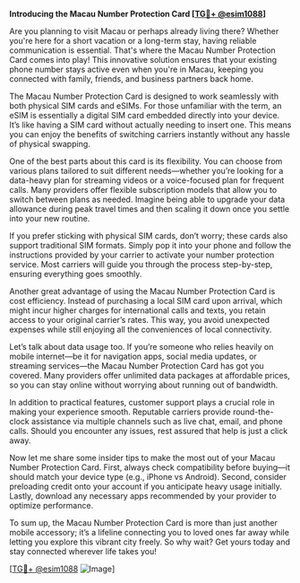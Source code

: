 **Introducing the Macau Number Protection Card [[TG💪+ @esim1088](https://t.me/s/esim1088)]**

Are you planning to visit Macau or perhaps already living there? Whether you're here for a short vacation or a long-term stay, having reliable communication is essential. That's where the Macau Number Protection Card comes into play! This innovative solution ensures that your existing phone number stays active even when you're in Macau, keeping you connected with family, friends, and business partners back home.

The Macau Number Protection Card is designed to work seamlessly with both physical SIM cards and eSIMs. For those unfamiliar with the term, an eSIM is essentially a digital SIM card embedded directly into your device. It’s like having a SIM card without actually needing to insert one. This means you can enjoy the benefits of switching carriers instantly without any hassle of physical swapping. 

One of the best parts about this card is its flexibility. You can choose from various plans tailored to suit different needs—whether you’re looking for a data-heavy plan for streaming videos or a voice-focused plan for frequent calls. Many providers offer flexible subscription models that allow you to switch between plans as needed. Imagine being able to upgrade your data allowance during peak travel times and then scaling it down once you settle into your new routine. 

If you prefer sticking with physical SIM cards, don’t worry; these cards also support traditional SIM formats. Simply pop it into your phone and follow the instructions provided by your carrier to activate your number protection service. Most carriers will guide you through the process step-by-step, ensuring everything goes smoothly.

Another great advantage of using the Macau Number Protection Card is cost efficiency. Instead of purchasing a local SIM card upon arrival, which might incur higher charges for international calls and texts, you retain access to your original carrier’s rates. This way, you avoid unexpected expenses while still enjoying all the conveniences of local connectivity.

Let’s talk about data usage too. If you’re someone who relies heavily on mobile internet—be it for navigation apps, social media updates, or streaming services—the Macau Number Protection Card has got you covered. Many providers offer unlimited data packages at affordable prices, so you can stay online without worrying about running out of bandwidth.

In addition to practical features, customer support plays a crucial role in making your experience smooth. Reputable carriers provide round-the-clock assistance via multiple channels such as live chat, email, and phone calls. Should you encounter any issues, rest assured that help is just a click away.

Now let me share some insider tips to make the most out of your Macau Number Protection Card. First, always check compatibility before buying—it should match your device type (e.g., iPhone vs Android). Second, consider preloading credit onto your account if you anticipate heavy usage initially. Lastly, download any necessary apps recommended by your provider to optimize performance.

To sum up, the Macau Number Protection Card is more than just another mobile accessory; it’s a lifeline connecting you to loved ones far away while letting you explore this vibrant city freely. So why wait? Get yours today and stay connected wherever life takes you!

[[TG💪+ @esim1088](https://t.me/s/esim1088) ![Image](https://i.postimg.cc/Y0z9fWf4/image.png)]